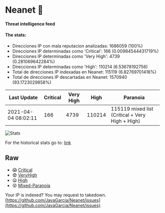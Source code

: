 # Neanet :hocho:
#### Threat intelligence feed
#### The stats:

- Direcciones IP con mala reputacion analizadas: 1686059 (100%)
- Direcciones IP determinadas como 'Critical':  166 (0.00984544431719%)
- Direcciones IP determinadas como 'Very High':  4739 (0.281069642284%)
- Direcciones IP determinadas como 'High':  110214 (6.53678192756)
- Total de direcciones IP indexadas en Neanet:  115119 (6.82769701416%)
- Total de direcciones IP descartadas en Neanet:  1570940 (93.1723029858%)

| Last Update | Critical | Very High | High | Paranoia |
| --- | --- | --- | --- | --- |
| 2021-04-04 08:02:11 | 166 | 4739 | 110214 | 115119 mixed list (Critical + Very High + High)|

![Stats](https://docs.google.com/spreadsheets/d/e/2PACX-1vSnaNMIXVabIpDJjufMlzH7poXnshF3mgd8Is1g9ytUEzVsP5my4Trn8f-xkoLLQ38xpL3HtmUexLo6/pubchart?oid=501124687&format=image)

For the historical stats go to: [link](/stats.csv)
## Raw
- :scream: [Critical](https://raw.githubusercontent.com/JavaGarcia/Neanet/master/blacklists/neanet_critical.txt)
- :fearful: [VeryHigh](https://raw.githubusercontent.com/JavaGarcia/Neanet/master/blacklists/neanet_veryHigh.txtt)
- :frowning: [High](https://raw.githubusercontent.com/JavaGarcia/Neanet/master/blacklists/neanet_high.txt)
- :dizzy_face: [Mixed-Paranoia](https://raw.githubusercontent.com/JavaGarcia/Neanet/master/blacklists/neanet_all.txt)


Your IP is indexed? You may request to takedown. [https://github.com/JavaGarcia/Neanet/issues](https://github.com/JavaGarcia/Neanet/issues)































































































































































































































































































































































































































































































































































































































































































































































































































































































































































































































































































































































































































































































































































































































































































































































































































































































































































































































































































































































































































































































































































































































































































































































































































































































































































































































































































































































































































































































































































































































































































































































































































































































































































































































































































































































































































































































































































































































































































































































































































































































































































































































































































































































































































































































































































































































































































































































































































































































































































































































































































































































































































































































































































































































































































































































